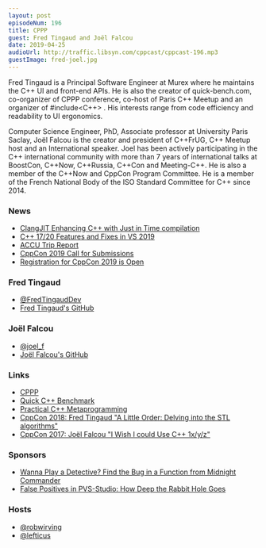 ```yaml
---
layout: post
episodeNum: 196
title: CPPP
guest: Fred Tingaud and Joël Falcou
date: 2019-04-25
audioUrl: http://traffic.libsyn.com/cppcast/cppcast-196.mp3
guestImage: fred-joel.jpg
---
```


Fred Tingaud is a Principal Software Engineer at Murex where he maintains the C++ UI and front-end APIs. He is also the creator of quick-bench.com, co-organizer of CPPP conference, co-host of Paris C++ Meetup and an organizer of #include<C++> . His interests range from code efficiency and readability to UI ergonomics.

Computer Science Engineer, PhD, Associate professor at University Paris Saclay, Joël Falcou is the creator and president of C++FrUG, C++ Meetup host and an International speaker.
Joel has been actively participating in the C++ international community with more than 7 years of international talks at BoostCon, C++Now, C++Russia, C++Con and Meeting-C++. He is also a member of the C++Now and CppCon Program Committee. He is a member of the French National Body of the ISO Standard Committee for C++ since 2014.

### News ###

 - [ClangJIT Enhancing C++ with Just in Time compilation](https://arxiv.org/abs/1904.08555)
 - [C++ 17/20 Features and Fixes in VS 2019](https://devblogs.microsoft.com/cppblog/cpp17-20-features-and-fixes-in-vs-2019/)
 - [ACCU Trip Report](https://oribenshir.github.io/afternoon_rusting/blog/ACCU-Summary)
 - [CppCon 2019 Call for Submissions](https://cppcon.org/cfs2019/)
 - [Registration for CppCon 2019 is Open](https://cppcon.org/regopen2019/)

### Fred Tingaud ###

 - [@FredTingaudDev](https://twitter.com/FredTingaudDev)
 - [Fred Tingaud's GitHub](https://github.com/FredTingaud)

### Joël Falcou ###

 - [@joel_f](https://twitter.com/joel_f)
 - [Joël Falcou's GitHub](https://github.com/jfalcou)

### Links ###

 - [CPPP](https://cppp.fr/)
 - [Quick C++ Benchmark](http://quick-bench.com/)
 - [Practical C++ Metaprogramming](https://www.oreilly.com/library/view/practical-c-metaprogramming/9781492042778/)
 - [CppCon 2018: Fred Tingaud "A Little Order: Delving into the STL algorithms"](https://www.youtube.com/watch?v=-0tO3Eni2uo)
 - [CppCon 2017: Joël Falcou "I Wish I could Use C++ 1x/y/z"](https://www.youtube.com/watch?v=gPj90zwLphw)

### Sponsors ###

- [Wanna Play a Detective? Find the Bug in a Function from Midnight Commander](https://www.viva64.com/en/b/0610/)
- [False Positives in PVS-Studio: How Deep the Rabbit Hole Goes](https://www.viva64.com/en/b/0612/)

### Hosts ###

- [@robwirving](https://twitter.com/robwirving)
- [@lefticus](https://twitter.com/lefticus)

